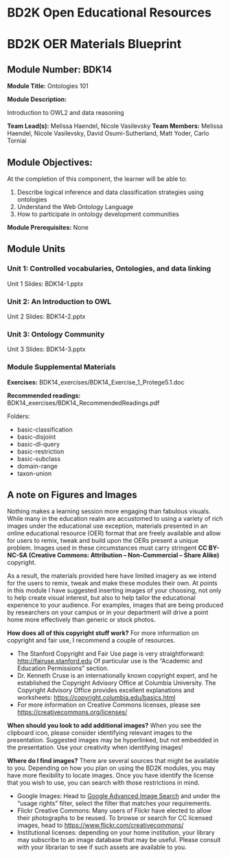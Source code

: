 # BD2K Open Educational Resources


# BD2K OER Materials Blueprint


## Module Number: BDK14

**Module Title:** Ontologies 101

**Module Description:**

Introduction to OWL2 and data reasoning

**Team Lead(s):** Melissa Haendel, Nicole Vasilevsky
**Team Members:** Melissa Haendel, Nicole Vasilevsky, David Osumi-Sutherland, Matt Yoder, Carlo Torniai

## Module Objectives:

At the completion of this component, the learner will be able to:

1. Describe logical inference and data classification strategies using ontologies
2. Understand the Web Ontology Language
3. How to participate in ontology development communities

**Module Prerequisites:** None

## Module Units
### Unit 1: Controlled vocabularies, Ontologies, and data linking

Unit 1 Slides: BDK14-1.pptx

### Unit 2: An Introduction to OWL

Unit 2 Slides: BDK14-2.pptx

### Unit 3: Ontology Community

Unit 3 Slides: BDK14-3.pptx

### Module Supplemental Materials

**Exercises:**
BDK14_exercises/BDK14_Exercise_1_Protege5.1.doc

**Recommended readings:**
BDK14_exercises/BDK14_RecommendedReadings.pdf

Folders:
- basic-classification
- basic-disjoint
- basic-dl-query
- basic-restriction
- basic-subclass
- domain-range
- taxon-union

## A note on Figures and Images

Nothing makes a learning session more engaging than fabulous visuals.  While many in the education realm are accustomed to using a variety of rich images under the educational use exception, materials presented in an online educational resource (OER) format that are freely available and allow for users to remix, tweak and build upon the OERs present a unique problem.  Images used in these circumstances must carry stringent **CC BY-NC-SA (Creative Commons: Attribution – Non-Commercial – Share Alike)** copyright.

As a result, the materials provided here have limited imagery as we intend for the users to remix, tweak and make these modules their own.  At points in this module I have suggested inserting images of your choosing, not only to help create visual interest, but also to help tailor the educational experience to your audience.  For examples, images that are being produced by researchers on your campus or in your department will drive a point home more effectively than generic or stock photos.

**How does all of this copyright stuff work?**  For more information on copyright and fair use, I recommend a couple of resources.

- The Stanford Copyright and Fair Use page is very straightforward: http://fairuse.stanford.edu  Of particular use is the “Academic and Education Permissions” section.  
- Dr. Kenneth Cruse is an internationally known copyright expert, and he established the Copyright Advisory Office at Columbia University.  The Copyright Advisory Office provides excellent explanations and worksheets: https://copyright.columbia.edu/basics.html 
- For more information on Creative Commons licenses, please see https://creativecommons.org/licenses/

**When should you look to add additional images?**  When you see the clipboard icon, please consider identifying relevant images to the presentation.  Suggested images may be hyperlinked, but not embedded in the presentation.  Use your creativity when identifying images!  

**Where do I find images?** There are several sources that might be available to you.  Depending on how you plan on using the BD2K modules, you may have more flexibility to locate images.  Once you have identify the license that you wish to use, you can search with those restrictions in mind.

- Google Images:  Head to [Google Advanced Image Search](http://www.google.com/advanced_image_search) and under the “usage rights” filter, select the filter that matches your requirements.
- Flickr Creative Commons:  Many users of Flickr have elected to allow their photographs to be reused.  To browse or search for CC licensed images, head to https://www.flickr.com/creativecommons/  
- Institutional licenses: depending on your home institution, your library may subscribe to an image database that may be useful.  Please consult with your librarian to see if such assets are available to you.
